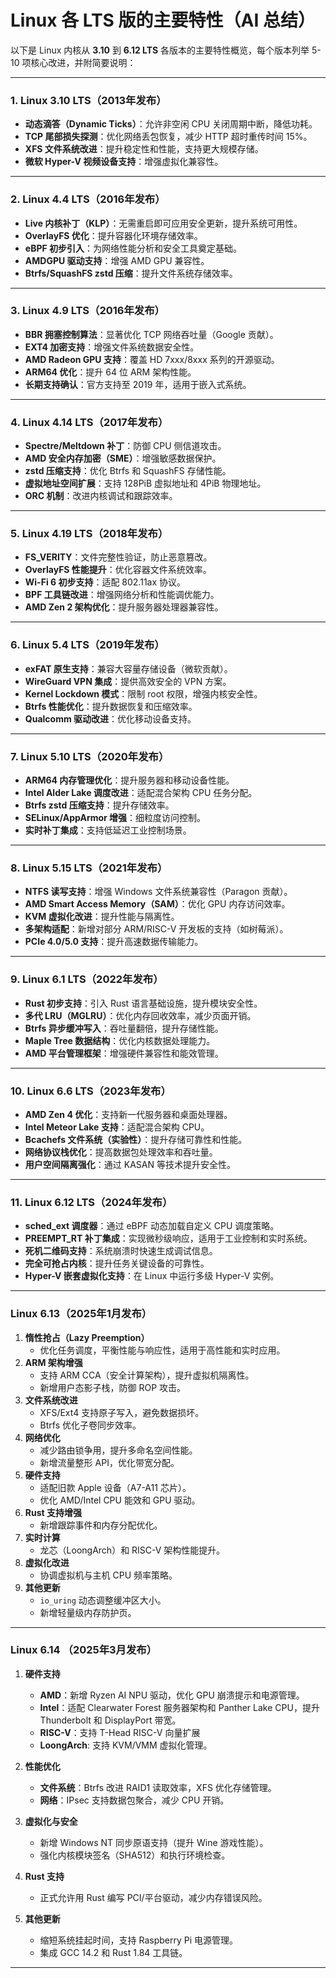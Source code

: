 # Linux 各 LTS 版的主要特性（AI 总结）

以下是 Linux 内核从 **3.10** 到 **6.12 LTS**
各版本的主要特性概览，每个版本列举 5-10 项核心改进，并附简要说明：

---

### **1. Linux 3.10 LTS（2013年发布）**

- **动态滴答（Dynamic Ticks）**：允许非空闲 CPU 关闭周期中断，降低功耗。
- **TCP 尾部损失探测**：优化网络丢包恢复，减少 HTTP 超时重传时间 15%。
- **XFS 文件系统改进**：提升稳定性和性能，支持更大规模存储。
- **微软 Hyper-V 视频设备支持**：增强虚拟化兼容性。

---

### **2. Linux 4.4 LTS（2016年发布）**

- **Live 内核补丁（KLP）**：无需重启即可应用安全更新，提升系统可用性。
- **OverlayFS 优化**：提升容器化环境存储效率。
- **eBPF 初步引入**：为网络性能分析和安全工具奠定基础。
- **AMDGPU 驱动支持**：增强 AMD GPU 兼容性。
- **Btrfs/SquashFS zstd 压缩**：提升文件系统存储效率。

---

### **3. Linux 4.9 LTS（2016年发布）**

- **BBR 拥塞控制算法**：显著优化 TCP 网络吞吐量（Google 贡献）。
- **EXT4 加密支持**：增强文件系统数据安全性。
- **AMD Radeon GPU 支持**：覆盖 HD 7xxx/8xxx 系列的开源驱动。
- **ARM64 优化**：提升 64 位 ARM 架构性能。
- **长期支持确认**：官方支持至 2019 年，适用于嵌入式系统。

---

### **4. Linux 4.14 LTS（2017年发布）**

- **Spectre/Meltdown 补丁**：防御 CPU 侧信道攻击。
- **AMD 安全内存加密（SME）**：增强敏感数据保护。
- **zstd 压缩支持**：优化 Btrfs 和 SquashFS 存储性能。
- **虚拟地址空间扩展**：支持 128PiB 虚拟地址和 4PiB 物理地址。
- **ORC 机制**：改进内核调试和跟踪效率。

---

### **5. Linux 4.19 LTS（2018年发布）**

- **FS_VERITY**：文件完整性验证，防止恶意篡改。
- **OverlayFS 性能提升**：优化容器文件系统效率。
- **Wi-Fi 6 初步支持**：适配 802.11ax 协议。
- **BPF 工具链改进**：增强网络分析和性能调优能力。
- **AMD Zen 2 架构优化**：提升服务器处理器兼容性。

---

### **6. Linux 5.4 LTS（2019年发布）**

- **exFAT 原生支持**：兼容大容量存储设备（微软贡献）。
- **WireGuard VPN 集成**：提供高效安全的 VPN 方案。
- **Kernel Lockdown 模式**：限制 root 权限，增强内核安全性。
- **Btrfs 性能优化**：提升数据恢复和压缩效率。
- **Qualcomm 驱动改进**：优化移动设备支持。

---

### **7. Linux 5.10 LTS（2020年发布）**

- **ARM64 内存管理优化**：提升服务器和移动设备性能。
- **Intel Alder Lake 调度改进**：适配混合架构 CPU 任务分配。
- **Btrfs zstd 压缩支持**：提升存储效率。
- **SELinux/AppArmor 增强**：细粒度访问控制。
- **实时补丁集成**：支持低延迟工业控制场景。

---

### **8. Linux 5.15 LTS（2021年发布）**

- **NTFS 读写支持**：增强 Windows 文件系统兼容性（Paragon 贡献）。
- **AMD Smart Access Memory（SAM）**：优化 GPU 内存访问效率。
- **KVM 虚拟化改进**：提升性能与隔离性。
- **多架构适配**：新增对部分 ARM/RISC-V 开发板的支持（如树莓派）。
- **PCIe 4.0/5.0 支持**：提升高速数据传输能力。

---

### **9. Linux 6.1 LTS（2022年发布）**

- **Rust 初步支持**：引入 Rust 语言基础设施，提升模块安全性。
- **多代 LRU（MGLRU）**：优化内存回收效率，减少页面开销。
- **Btrfs 异步缓冲写入**：吞吐量翻倍，提升存储性能。
- **Maple Tree 数据结构**：优化内核数据处理能力。
- **AMD 平台管理框架**：增强硬件兼容性和能效管理。

---

### **10. Linux 6.6 LTS（2023年发布）**

- **AMD Zen 4 优化**：支持新一代服务器和桌面处理器。
- **Intel Meteor Lake 支持**：适配混合架构 CPU。
- **Bcachefs 文件系统（实验性）**：提升存储可靠性和性能。
- **网络协议栈优化**：提高数据包处理效率和吞吐量。
- **用户空间隔离强化**：通过 KASAN 等技术提升安全性。

---

### **11. Linux 6.12 LTS（2024年发布）**

- **sched_ext 调度器**：通过 eBPF 动态加载自定义 CPU 调度策略。
- **PREEMPT_RT 补丁集成**：实现微秒级响应，适用于工业控制和实时系统。
- **死机二维码支持**：系统崩溃时快速生成调试信息。
- **完全可抢占内核**：提升任务关键设备的可靠性。
- **Hyper-V 嵌套虚拟化支持**：在 Linux 中运行多级 Hyper-V 实例。

---

### **Linux 6.13（2025年1月发布）**

1. **惰性抢占（Lazy Preemption）**
   - 优化任务调度，平衡性能与响应性，适用于高性能和实时应用。
2. **ARM 架构增强**
   - 支持 ARM CCA（安全计算架构），提升虚拟机隔离性。
   - 新增用户态影子栈，防御 ROP 攻击。
3. **文件系统改进**
   - XFS/Ext4 支持原子写入，避免数据损坏。
   - Btrfs 优化子卷同步效率。
4. **网络优化**
   - 减少路由锁争用，提升多命名空间性能。
   - 新增流量整形 API，优化带宽分配。
5. **硬件支持**
   - 适配旧款 Apple 设备（A7-A11 芯片）。
   - 优化 AMD/Intel CPU 能效和 GPU 驱动。
6. **Rust 支持增强**
   - 新增跟踪事件和内存分配优化。
7. **实时计算**
   - 龙芯（LoongArch）和 RISC-V 架构性能提升。
8. **虚拟化改进**
   - 协调虚拟机与主机 CPU 频率策略。
9. **其他更新**
   - `io_uring` 动态调整缓冲区大小。
   - 新增轻量级内存防护页。

---

### **Linux 6.14 （2025年3月发布）**

1. **硬件支持**

   - **AMD**：新增 Ryzen AI NPU 驱动，优化 GPU 崩溃提示和电源管理。
   - **Intel**：适配 Clearwater Forest 服务器架构和 Panther Lake CPU，提升 Thunderbolt 和 DisplayPort 带宽。
   - **RISC-V**：支持 T-Head RISC-V 向量扩展
   - **LoongArch**: 支持 KVM/VMM 虚拟化管理。

2. **性能优化**

   - **文件系统**：Btrfs 改进 RAID1 读取效率，XFS 优化存储管理。
   - **网络**：IPsec 支持数据包聚合，减少 CPU 开销。

3. **虚拟化与安全**

   - 新增 Windows NT 同步原语支持（提升 Wine 游戏性能）。
   - 强化内核模块签名（SHA512）和执行环境检查。

4. **Rust 支持**

   - 正式允许用 Rust 编写 PCI/平台驱动，减少内存错误风险。

5. **其他更新**
   - 缩短系统挂起时间，支持 Raspberry Pi 电源管理。
   - 集成 GCC 14.2 和 Rust 1.84 工具链。

---

